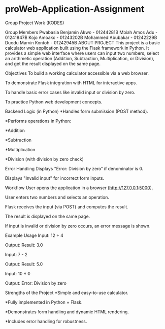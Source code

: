 # proWeb-Application-Assignment
Group Project Work (KODES)

Group Members
Pwabasia Benjamin Akwo - 01244281B
Mbiah Amos Adu - 01241847B
Kojo Amoako - 01243202B
Mohammed Abubakar - 01242229B
Duodu Marvin Kontoh - 01242945B
ABOUT PROJECT
This project is a basic calculator web application built using the Flask framework in Python. It provides a simple web interface where users can input two numbers, select an arithmetic operation (Addition, Subtraction, Multiplication, or Division), and get the result displayed on the same page.

Objectives
To build a working calculator accessible via a web browser.

To demonstrate Flask integration with HTML for interactive apps.

To handle basic error cases like invalid input or division by zero.

To practice Python web development concepts.

Backend Logic (in Python)
*Handles form submission (POST method).

*Performs operations in Python:

*Addition

*Subtraction

*Multiplication

*Division (with division by zero check)

Error Handling
Displays "Error: Division by zero" if denominator is 0.

Displays "Invalid input" for incorrect form inputs.

Workflow
User opens the application in a browser (http://127.0.0.1:5000).

User enters two numbers and selects an operation.

Flask receives the input (via POST) and computes the result.

The result is displayed on the same page.

If input is invalid or division by zero occurs, an error message is shown.

Example Usage
Input: 12 ÷ 4

Output: Result: 3.0

Input: 7 - 2

Output: Result: 5.0

Input: 10 ÷ 0

Output: Error: Division by zero

Strengths of the Project
*Simple and easy-to-use calculator.

*Fully implemented in Python + Flask.

*Demonstrates form handling and dynamic HTML rendering.

*Includes error handling for robustness.
